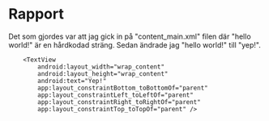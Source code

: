 
# Rapport

Det som gjordes var att jag gick in på "content_main.xml" filen där "hello world!" är en hårdkodad sträng.
Sedan ändrade jag "hello world!" till "yep!".

```
    <TextView
        android:layout_width="wrap_content"
        android:layout_height="wrap_content"
        android:text="Yep!"
        app:layout_constraintBottom_toBottomOf="parent"
        app:layout_constraintLeft_toLeftOf="parent"
        app:layout_constraintRight_toRightOf="parent"
        app:layout_constraintTop_toTopOf="parent" />
```